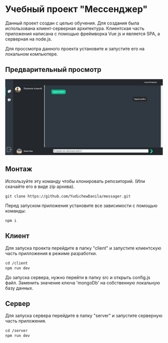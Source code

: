 # Учебный проект "Мессенджер"
Данный проект создан с целью обучения. Для создания была использована клиент-серверная архитектура.
Клиентская часть приложения написана с помощью фреймворка Vue js и является SPA, а серверная на node.js.

Для проссмотра данного проекта установите и запустите его на локальном компьютере.

## Предварительный просмотр
![Иллюстрация к проекту](https://github.com/YudichewDanila/messager/blob/master/%D0%9F%D1%80%D0%B5%D0%B4%D0%B2%D0%B0%D1%80%D0%B8%D1%82%D0%B5%D0%BB%D1%8C%D0%BD%D1%8B%D0%B9%20%D0%BF%D1%80%D0%BE%D1%81%D1%81%D0%BC%D0%BE%D1%82%D1%80%20%D0%BC%D0%B5%D1%81%D1%81%D0%B5%D0%B4%D0%B6%D0%B5%D1%80.JPG)

## Монтаж 
Используйте эту команду чтобы клонировать репозиторий. (Или скачайте его в виде zip архива).
```
git clone https://github.com/YudichewDanila/messager.git
```
Перед запуском приложения установите все зависимости с помощью команды:
``` 
npm i
```
## Клиент
Для запуска проекта перейдите в папку "client" и запустите клиентскую часть прилложения в режиме разработки. 
``` 
cd /client 
npm run dev
```
До запуска сервера, нужно перейти в папку src и открыть config.js файл. 
Заменить значение ключа 'mongoDb' на собственную локальную базу данных.

## Сервер
Для запуска сервера перейдите в папку "server" и запустите серверную часть приложения.
```
cd /server
npm run dev
```
